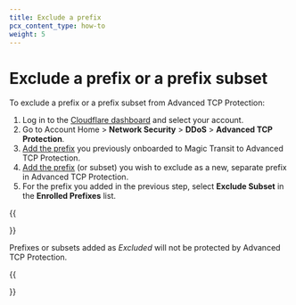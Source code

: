 ```yaml
---
title: Exclude a prefix
pcx_content_type: how-to
weight: 5
---
```


# Exclude a prefix or a prefix subset

To exclude a prefix or a prefix subset from Advanced TCP Protection:

1. Log in to the [Cloudflare dashboard](https://dash.cloudflare.com) and select your account.
2. Go to Account Home > **Network Security** > **DDoS** > **Advanced TCP Protection**.
3. [Add the prefix](/ddos-protection/tcp-protection/how-to/add-prefix/) you previously onboarded to Magic Transit to Advanced TCP Protection.
4. [Add the prefix](/ddos-protection/tcp-protection/how-to/add-prefix/) (or subset) you wish to exclude as a new, separate prefix in Advanced TCP Protection.
5. For the prefix you added in the previous step, select **Exclude Subset** in the **Enrolled Prefixes** list.

{{<Aside type="note">}}

Prefixes or subsets added as _Excluded_ will not be protected by Advanced TCP Protection.

{{</Aside>}}
